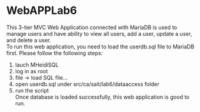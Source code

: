 # WebAPPLab6 <br>
This 3-tier MVC Web Application connected with MariaDB is used to manage users and have ability to view all users, add a user, update a user, and delete a user. <br>
To run this web application, you need to load the userdb.sql file to MariaDB first. Please follow the following steps: <br>
1. lauch MHeidiSQL <br>
2. log in as root <br>
3. file -> load SQL file... <br>
4. open userdb.sql under src/ca/sait/lab6/dataaccess folder <br>
5. run the script <br>
Once database is loaded successfully, this web application is good to run.
